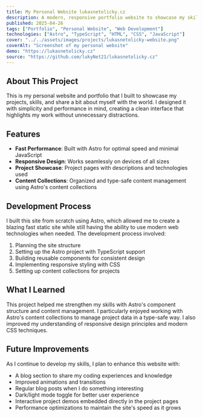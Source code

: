 ```yaml
---
title: My Personal Website lukasnetolicky.cz
description: A modern, responsive portfolio website to showcase my skills, projects, and coding journey as a young developer.
published: 2025-04-26
tags: ["Portfolio", "Personal Website", "Web Development"]
technologies: ["Astro", "TypeScript", "HTML", "CSS", "JavaScript"]
cover: "../../assets/images/projects/lukasnetolicky-website.png"
coverAlt: "Screenshot of my personal website"
demo: "https://lukasnetolicky.cz"
source: "https://github.com/lukyNet21/lukasnetolicky.cz"
---
```


## About This Project

This is my personal website and portfolio that I built to showcase my projects, skills, and share a bit about myself with the world. I designed it with simplicity and performance in mind, creating a clean interface that highlights my work without unnecessary distractions.

## Features

- **Fast Performance**: Built with Astro for optimal speed and minimal JavaScript
- **Responsive Design**: Works seamlessly on devices of all sizes
- **Project Showcase**: Project pages with descriptions and technologies used
- **Content Collections**: Organized and type-safe content management using Astro's content collections

## Development Process

I built this site from scratch using Astro, which allowed me to create a blazing fast static site while still having the ability to use modern web technologies when needed. The development process involved:

1. Planning the site structure
2. Setting up the Astro project with TypeScript support
3. Building reusable components for consistent design
4. Implementing responsive styling with CSS
5. Setting up content collections for projects

## What I Learned

This project helped me strengthen my skills with Astro's component structure and content management. I particularly enjoyed working with Astro's content collections to manage project data in a type-safe way. I also improved my understanding of responsive design principles and modern CSS techniques.

## Future Improvements

As I continue to develop my skills, I plan to enhance this website with:

- A blog section to share my coding experiences and knowledge
- Improved animations and transitions
- Regular blog posts when I do something interesting
- Dark/light mode toggle for better user experience
- Interactive project demos embedded directly in the project pages
- Performance optimizations to maintain the site's speed as it grows
